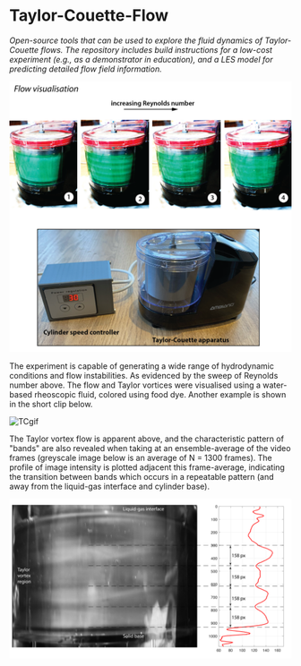 # Taylor-Couette-Flow

_Open-source tools that can be used to explore the fluid dynamics of Taylor-Couette flows. The repository includes build instructions for a low-cost experiment (e.g., as a demonstrator in education), and a LES model for predicting detailed flow field information._ 

![TCdevice](./Experimental-model/Images/taylor-couette-flow-device.png)

The experiment is capable of generating a wide range of hydrodynamic conditions and flow instabilities. As evidenced by the sweep of Reynolds number above. The flow and Taylor vortices were visualised using a water-based rheoscopic fluid, colored using food dye. Another example is shown in the short clip below.  

![TCgif](./Experimental-model/Images/TCflow.gif)

The Taylor vortex flow is apparent above, and the characteristic pattern of "bands" are also revealed when taking at an ensemble-average of the video frames (greyscale image below is an average of N = 1300 frames). The profile of image intensity is plotted adjacent this frame-average, indicating the transition between bands which occurs in a repeatable pattern (and away from the liquid-gas interface and cylinder base).  

![TCprofile](./Experimental-model/Images/taylor-couette-profile.png)
